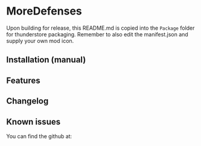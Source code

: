 ﻿# MoreDefenses

Upon building for release, this README.md is copied into the `Package` folder for thunderstore packaging. Remember to also edit the manifest.json and supply your own mod icon.

## Installation (manual)

## Features

## Changelog

## Known issues

You can find the github at:
